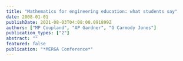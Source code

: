 ```yaml
---
title: "Mathematics for engineering education: what students say"
date: 2008-01-01
publishDate: 2021-08-03T04:08:08.091899Z
authors: ["MP Coupland", "AP Gardner", "G Carmody Jones"]
publication_types: ["2"]
abstract: ""
featured: false
publication: "*MERGA Conference*"
---
```


